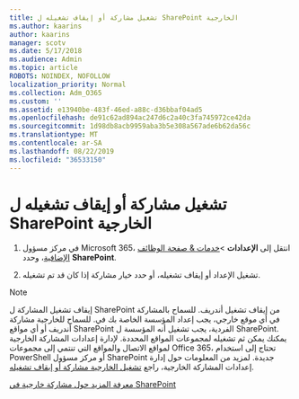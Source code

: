 ```yaml
---
title: تشغيل مشاركة أو إيقاف تشغيله ل SharePoint الخارجية
ms.author: kaarins
author: kaarins
manager: scotv
ms.date: 5/17/2018
ms.audience: Admin
ms.topic: article
ROBOTS: NOINDEX, NOFOLLOW
localization_priority: Normal
ms.collection: Adm_O365
ms.custom: ''
ms.assetid: e13940be-483f-46ed-a88c-d36bbaf04ad5
ms.openlocfilehash: de91c62ad894ac247d6c2a40c3fa745972ce42da
ms.sourcegitcommit: 1d98db8acb9959aba3b5e308a567ade6b62da56c
ms.translationtype: MT
ms.contentlocale: ar-SA
ms.lasthandoff: 08/22/2019
ms.locfileid: "36533150"
---
```

# <a name="turn-external-sharing-on-or-off-for-sharepoint"></a>تشغيل مشاركة أو إيقاف تشغيله ل SharePoint الخارجية

1. في مركز مسؤول Microsoft 365، انتقل إلى **الإعدادات** >[خدمات &amp; صفحة الوظائف الإضافية](https://portal.office.com/adminportal/home#/Settings/ServicesAndAddIns)، وحدد **SharePoint**.
    
2. تشغيل الإعداد أو إيقاف تشغيله، أو حدد خيار مشاركة إذا كان قد تم تشغيله.
    
> [!NOTE]
> إيقاف تشغيل المشاركة ل SharePoint من إيقاف تشغيل أندريف. للسماح بالمشاركة في أي موقع خارجي، يجب إعداد المؤسسة الخاصة بك في. للسماح للخارجية مشاركة أندريف أو أي مواقع SharePoint الفردية، يجب تشغيل أنه المؤسسة ل SharePoint. يمكنك يمكن ثم تشغيله لمجموعات المواقع المحددة. لإدارة إعدادات المشاركة الخارجية لمواقع الاتصال والمواقع التي تنتمي إلى مجموعات Office 365، تحتاج إلى استخدام PowerShell أو مركز مسؤول SharePoint جديدة. لمزيد من المعلومات حول إدارة إعدادات المشاركة الخارجية، راجع [تشغيل الخارجية مشاركة أو إيقاف تشغيله](https://go.microsoft.com/fwlink/?linkid=866426). 
  
[معرفة المزيد حول مشاركة خارجية في SharePoint](https://go.microsoft.com/fwlink/?linkid=734908)
  

